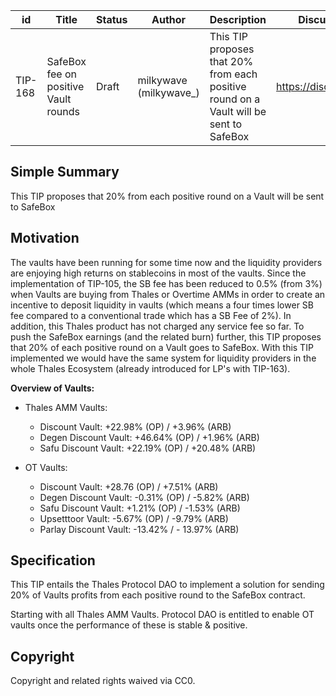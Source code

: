 | id | Title | Status | Author | Description | Discussions to | Created |
| ----------- | ----------- | ----------- | ----------- | ----------- | ----------- | ----------- |
| TIP-168 | SafeBox fee on positive Vault rounds | Draft | milkywave (milkywave_) |This TIP proposes that 20% from each positive round on a Vault will be sent to SafeBox | https://discord.gg/thales | 2023-09-01

## Simple Summary
This TIP proposes that 20% from each positive round on a Vault will be sent to SafeBox

 ## Motivation
The vaults have been running for some time now and the liquidity providers are enjoying high returns on stablecoins in most of the vaults. Since the implementation of TIP-105, the SB fee has been reduced to 0.5% (from 3%)  when Vaults are buying from Thales or Overtime AMMs in order to create an incentive to deposit liquidity in vaults (which means a four times lower SB fee compared to a conventional trade which has a SB Fee of 2%). In addition, this Thales product has not charged any service fee so far. 
To push the SafeBox earnings (and the related burn) further, this TIP proposes that 20% of each positive round on a Vault goes to SafeBox. With this TIP implemented we would have the same system for liquidity providers in the whole Thales Ecosystem (already introduced for LP's with TIP-163).

**Overview of Vaults:**
  - Thales AMM Vaults:
    - Discount Vault: +22.98% (OP) / +3.96% (ARB)
    - Degen Discount Vault: +46.64% (OP) / +1.96% (ARB)
    - Safu Discount Vault: +22.19% (OP) / +20.48% (ARB) 

  - OT Vaults:
    - Discount Vault: +28.76 (OP) / +7.51% (ARB)
    - Degen Discount Vault: -0.31% (OP) / -5.82% (ARB)
    - Safu Discount Vault: +1.21% (OP) / -1.53% (ARB)
    - Upsetttoor Vault: -5.67% (OP) / -9.79% (ARB)
    - Parlay Discount Vault: -13.42% / - 13.97% (ARB)

## Specification
This TIP entails the Thales Protocol DAO to implement a solution for sending 20% of Vaults profits from each positive round to the SafeBox contract.

Starting with all Thales AMM Vaults. Protocol DAO is entitled to enable OT vaults once the performance of these is stable & positive.

## Copyright
Copyright and related rights waived via CC0.
